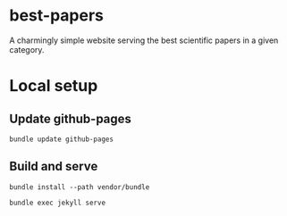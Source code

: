# best-papers

A charmingly simple website serving the best scientific papers in a given category.

# Local setup

## Update github-pages

`bundle update github-pages`

## Build and serve

`bundle install --path vendor/bundle`

`bundle exec jekyll serve`
